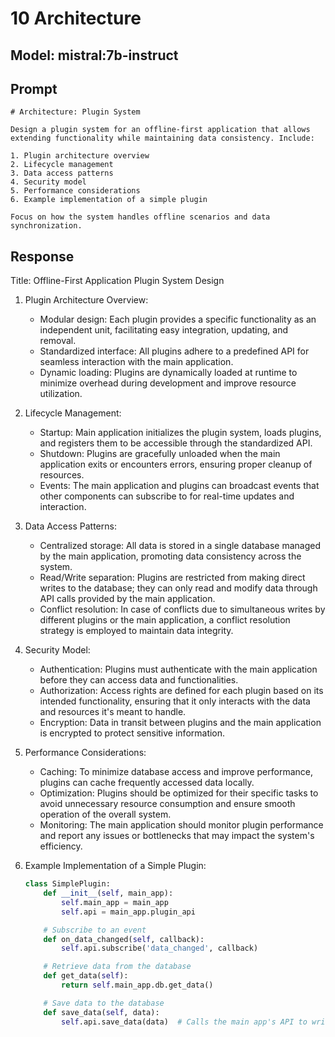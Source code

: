 # 10 Architecture

## Model: mistral:7b-instruct

## Prompt

```
# Architecture: Plugin System

Design a plugin system for an offline-first application that allows extending functionality while maintaining data consistency. Include:

1. Plugin architecture overview
2. Lifecycle management
3. Data access patterns
4. Security model
5. Performance considerations
6. Example implementation of a simple plugin

Focus on how the system handles offline scenarios and data synchronization.

```

## Response

Title: Offline-First Application Plugin System Design

1. Plugin Architecture Overview:
   - Modular design: Each plugin provides a specific functionality as an independent unit, facilitating easy integration, updating, and removal.
   - Standardized interface: All plugins adhere to a predefined API for seamless interaction with the main application.
   - Dynamic loading: Plugins are dynamically loaded at runtime to minimize overhead during development and improve resource utilization.

2. Lifecycle Management:
   - Startup: Main application initializes the plugin system, loads plugins, and registers them to be accessible through the standardized API.
   - Shutdown: Plugins are gracefully unloaded when the main application exits or encounters errors, ensuring proper cleanup of resources.
   - Events: The main application and plugins can broadcast events that other components can subscribe to for real-time updates and interaction.

3. Data Access Patterns:
   - Centralized storage: All data is stored in a single database managed by the main application, promoting data consistency across the system.
   - Read/Write separation: Plugins are restricted from making direct writes to the database; they can only read and modify data through API calls provided by the main application.
   - Conflict resolution: In case of conflicts due to simultaneous writes by different plugins or the main application, a conflict resolution strategy is employed to maintain data integrity.

4. Security Model:
   - Authentication: Plugins must authenticate with the main application before they can access data and functionalities.
   - Authorization: Access rights are defined for each plugin based on its intended functionality, ensuring that it only interacts with the data and resources it's meant to handle.
   - Encryption: Data in transit between plugins and the main application is encrypted to protect sensitive information.

5. Performance Considerations:
   - Caching: To minimize database access and improve performance, plugins can cache frequently accessed data locally.
   - Optimization: Plugins should be optimized for their specific tasks to avoid unnecessary resource consumption and ensure smooth operation of the overall system.
   - Monitoring: The main application should monitor plugin performance and report any issues or bottlenecks that may impact the system's efficiency.

6. Example Implementation of a Simple Plugin:
   ```python
   class SimplePlugin:
       def __init__(self, main_app):
           self.main_app = main_app
           self.api = main_app.plugin_api

       # Subscribe to an event
       def on_data_changed(self, callback):
           self.api.subscribe('data_changed', callback)

       # Retrieve data from the database
       def get_data(self):
           return self.main_app.db.get_data()

       # Save data to the database
       def save_data(self, data):
           self.api.save_data(data)  # Calls the main app's API to write the data safely
   ```